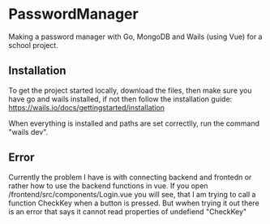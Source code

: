 # PasswordManager
 Making a password manager with Go, MongoDB and Wails (using Vue) for a school project.

## Installation
 To get the project started locally, download the files, then make sure you have go and wails installed, if not then follow the installation guide:
 https://wails.io/docs/gettingstarted/installation

 When everything is installed and paths are set correctlly, run the command "wails dev".

## Error
 Currently the problem I have is with connecting backend and frontedn or rather how to use the backend functions in vue.
 If you open /frontend/src/components/Login.vue you will see, that I am trying to call a function CheckKey when a button is pressed.
 But wwhen trying it out there is an error that says it cannot read properties of undefiend "CheckKey"
